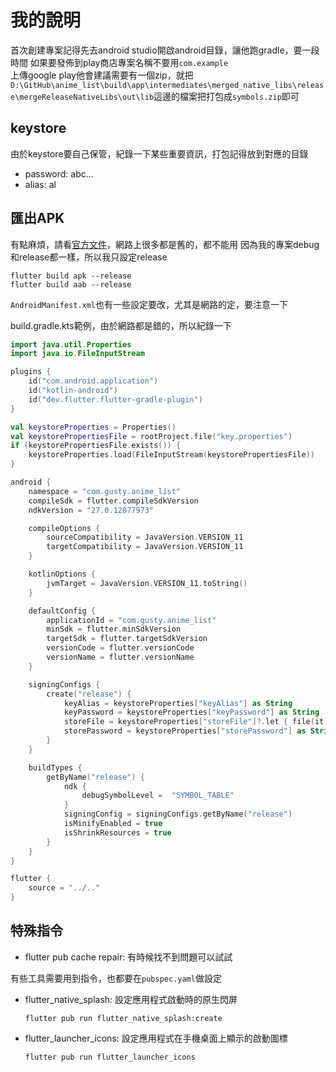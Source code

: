 # 我的說明

首次創建專案記得先去android studio開啟android目錄，讓他跑gradle，要一段時間
如果要發佈到play商店專案名稱不要用`com.example`  
上傳google play他會建議需要有一個zip，就把`D:\GitHub\anime_list\build\app\intermediates\merged_native_libs\release\mergeReleaseNativeLibs\out\lib`這邊的檔案把打包成`symbols.zip`即可

## keystore

由於keystore要自己保管，紀錄一下某些重要資訊，打包記得放到對應的目錄

- password: abc...
- alias: al

## 匯出APK

有點麻煩，請看[官方文件](https://docs.flutter.dev/deployment/android '官方文件')，網路上很多都是舊的，都不能用
因為我的專案debug和release都一樣，所以我只設定release

```terminal
flutter build apk --release
flutter build aab --release
```

`AndroidManifest.xml`也有一些設定要改，尤其是網路的定，要注意一下

build.gradle.kts範例，由於網路都是錯的，所以紀錄一下

```kts
import java.util.Properties
import java.io.FileInputStream

plugins {
    id("com.android.application")
    id("kotlin-android")
    id("dev.flutter.flutter-gradle-plugin")
}

val keystoreProperties = Properties()
val keystorePropertiesFile = rootProject.file("key.properties")
if (keystorePropertiesFile.exists()) {
    keystoreProperties.load(FileInputStream(keystorePropertiesFile))
}

android {
    namespace = "com.gusty.anime_list"
    compileSdk = flutter.compileSdkVersion
    ndkVersion = "27.0.12077973"

    compileOptions {
        sourceCompatibility = JavaVersion.VERSION_11
        targetCompatibility = JavaVersion.VERSION_11
    }

    kotlinOptions {
        jvmTarget = JavaVersion.VERSION_11.toString()
    }

    defaultConfig {
        applicationId = "com.gusty.anime_list"
        minSdk = flutter.minSdkVersion
        targetSdk = flutter.targetSdkVersion
        versionCode = flutter.versionCode
        versionName = flutter.versionName
    }

    signingConfigs {
        create("release") {
            keyAlias = keystoreProperties["keyAlias"] as String
            keyPassword = keystoreProperties["keyPassword"] as String
            storeFile = keystoreProperties["storeFile"]?.let { file(it) }
            storePassword = keystoreProperties["storePassword"] as String
        }
    }

    buildTypes {
        getByName("release") {
            ndk {
                debugSymbolLevel =  "SYMBOL_TABLE"
            }
            signingConfig = signingConfigs.getByName("release")
            isMinifyEnabled = true
            isShrinkResources = true
        }
    }
}

flutter {
    source = "../.."
}

```

## 特殊指令

- flutter pub cache repair: 有時候找不到問題可以試試

有些工具需要用到指令，也都要在`pubspec.yaml`做設定

- flutter_native_splash: 設定應用程式啟動時的原生閃屏

  ```terminal
  flutter pub run flutter_native_splash:create
  ```

- flutter_launcher_icons: 設定應用程式在手機桌面上顯示的啟動圖標

  ```terminal
  flutter pub run flutter_launcher_icons
  ```
